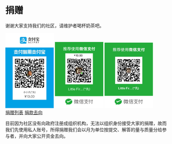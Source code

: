 # 捐赠

谢谢大家支持我们的社区，请维护者喝杯奶茶吧。

<div style="float:left">
 <img src="https://github.com/micro-in-cn/Notice/raw/master/donation/donation_zfb.jpg" width="30%"> 
 <img src="https://github.com/micro-in-cn/Notice/raw/master/donation/donation_wx.jpg" width="30%"> 
 <img src="https://github.com/micro-in-cn/Notice/raw/master/donation/donation_wx_any.jpg" width="30%"> 
</div>

[捐赠列表](./users.md)
[捐款去向](./money_spent.md)

目前因为社区没有向政府注册成组织机构，无法以组织身份接受大家的捐赠，故而我们先使用私人账号，所得捐赠我们会以月为单位按提交、解答的量与质量分给参与者，并向大家公开资金去向。
